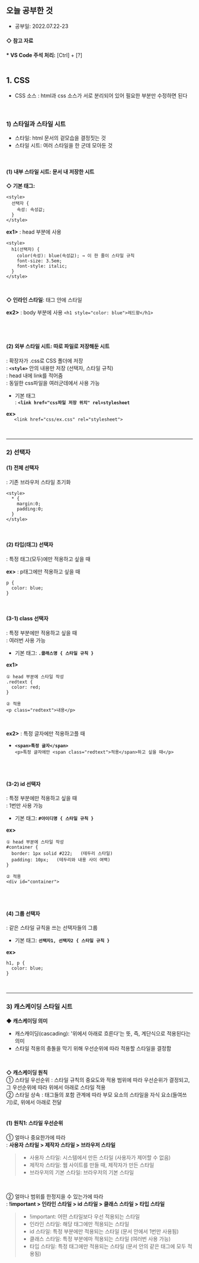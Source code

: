 ## 오늘 공부한 것
   * 공부일: 2022.07.22-23
   

#### ◇ 참고 자료   
__* VS Code 주석 처리:__ [Ctrl] + [?]   
<br>

## 1. CSS
* CSS 소스
: html과 css 소스가 서로 분리되어 있어 필요한 부분만 수정하면 된다   
<br>

### 1) 스타일과 스타일 시트
* 스타일: html 문서의 겉모습을 결정짓는 것
* 스타일 시트: 여러 스타일을 한 군데 모아둔 것
<br>

#### (1) 내부 스타일 시트: 문서 내 저장한 시트
__◇ 기본 태그:__   
```
<style>
  선택자 {
    속성: 속성값;
  }
</style>
```

__ex1>__ : head 부분에 사용
```
<style>
  h1(선택자) {
    color(속성): blue(속성값); → 이 한 줄이 스타일 규칙
    font-size: 3.5em;
    font-style: italic;
  }
</style>
```
<br>

__◇ 인라인 스타일__: 태그 안에 스타일

__ex2>__ : body 부분에 사용
```<h1 style="color: blue">레드향</h1>```   
<br>   
<br>

#### (2) 외부 스타일 시트: 따로 파일로 저장해둔 시트   
: 확장자가 .css로 CSS 폴더에 저장   
: __```<style>```__ 안의 내용만 저장 (선택자, 스타일 규칙)   
: head 내에 link를 적어줌   
: 동일한 css파일을 여러군데에서 사용 가능   

* 기본 태그   
: __```<link href="css파일 저장 위치" rel=stylesheet```__   

__ex>__   
```   <link href="css/ex.css" rel="stylesheet">```

<br>
<hr>

### 2) 선택자
#### (1) 전체 선택자
: 기존 브라우저 스타일 초기화
```
<style>
  * {
    margin:0;
    padding:0;
  }
</style>
```

<br>

#### (2) 타입(태그) 선택자
: 특정 태그(모두)에만 적용하고 싶을 때

__ex>__ : p태그에만 적용하고 싶을 때   
```
p {
  color: blue;
}
```
<br>

#### (3-1) class 선택자   
: 특정 부분에만 적용하고 싶을 때   
: 여러번 사용 가능   

* 기본 태그: __```.클래스명 { 스타일 규칙 }```__   

__ex1>__
```
① head 부분에 스타일 작성
.redtext {
  color: red;
}

② 적용
<p class="redtext">내용</p>
```
<br>

__ex2>__ : 특정 글자에만 적용하고플 때   
* __```<span>특정 글자</span>```__   
```<p>특정 글자에만 <span class="redtext">적용</span>하고 싶을 때</p>```
<br>
<br>

#### (3-2) id 선택자   
: 특정 부분에만 적용하고 싶을 때   
: 1번만 사용 가능   

* 기본 태그: __```#아이디명 { 스타일 규칙 }```__   

__ex>__   
```
① head 부분에 스타일 작성
#container {
  border: 1px solid #222;   (테두리 스타일)
  padding: 10px;   (테두리와 내용 사이 여백)
}

② 적용
<div id="container">
```
<br>
<br>

#### (4) 그룹 선택자   
: 같은 스타일 규칙을 쓰는 선택자들의 그룹   

* 기본 태그: __```선택자1, 선택자2 { 스타일 규칙 }```__   

__ex>__
```
h1, p {
  color: blue;
}
```

<br>
<hr>

### 3) 캐스케이딩 스타일 시트   
__◆ 캐스케이딩 의미__   
* 캐스캐이딩(cascading): '위에서 아래로 흐른다'는 뜻,  즉, 계단식으로 적용된다는 의미   
* 스타일 적용의 충돌을 막기 위해 우선순위에 따라 적용할 스타일을 결정함   
<br>

__◇ 캐스케이딩 원칙__   
① 스타일 우선순위 : 스타일 규칙의 중요도와 적용 범위에 따라 우선순위가 결정되고, 그 우선순위에 따라 위에서 아래로 스타일 적용   
② 스타일 상속 : 태그들의 포함 관계에 따라 부모 요소의 스타일을 자식 요소(들여쓰기)로, 위에서 아래로 전달   
<br>

#### (1) 원칙1: 스타일 우선순위   
① 얼마나 중요한가에 따라   
: __사용자 스타일 > 제작자 스타일 > 브라우저 스타일__   
> * 사용자 스타일: 시스템에서 만든 스타일 (사용자가 제어할 수 없음)   
> * 제작자 스타일: 웹 사이트를 만들 때, 제작자가 만든 스타일   
> * 브라우저의 기본 스타일: 브라우저의 기본 스타일   
<br>

② 얼마나 범위를 한정지을 수 있는가에 따라   
: __!important > 인라인 스타일 > id 스타일 > 클래스 스타일 > 타입 스타일__   
> * !important: 어떤 스타일보다 우선 적용되는 스타일   
> * 인라인 스타일: 해당 태그에만 적용되는 스타일   
>  * id 스타일: 특정 부분에만 적용되는 스타일  (문서 안에서 1번만 사용됨)   
>  * 클래스 스타일: 특정 부분에마 적용되는 스타일  (여러번 사용 가능)   
>  * 타입 스타일: 특정 태그에만 적용되는 스타일   (문서 안의 같은 태그에 모두 적용됨)   

